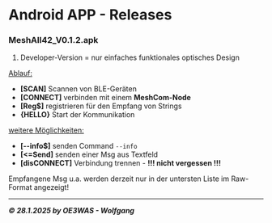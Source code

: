 # Android APP - Releases

### MeshAll42_V0.1.2.apk
1. Developer-Version = nur einfaches funktionales optisches Design

<ins>Ablauf:</ins>  
* **[SCAN]** Scannen von BLE-Geräten
* **[CONNECT]** verbinden mit einem **MeshCom-Node**
* **[Reg$]** registrieren für den Empfang von Strings
* **{HELLO}** Start der Kommunikation

<ins>weitere Möglichkeiten:</ins>
* **[--info$]** senden Command `--info`
* **[<=Send]** senden einer Msg aus Textfeld
* **[disCONNECT]** Verbindung trennen - **!!! nicht vergessen !!!**

Empfangene Msg u.a. werden derzeit nur in der untersten Liste im Raw-Format angezeigt!

___
***:copyright: 28.1.2025 by OE3WAS - Wolfgang***
